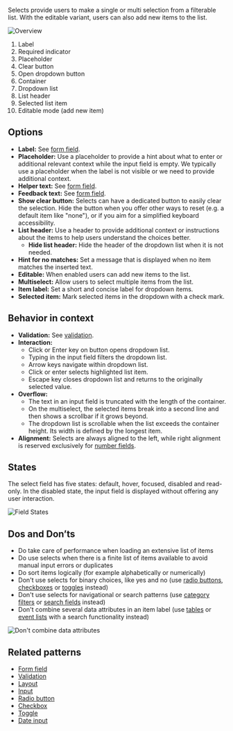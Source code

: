 Selects provide users to make a single or multi selection from a filterable list. With the editable variant, users can also add new items to the list.

![Overview](https://www.figma.com/design/wEptRgAezDU1z80Cn3eZ0o/iX-Pattern-Illustrations?node-id=3647-6332&t=DtCmoFcLwhf7ke3S-4)

1. Label
2. Required indicator
3. Placeholder
4. Clear button
5. Open dropdown button
6. Container
7. Dropdown list
8. List header
9. Selected list item
10. Editable mode (add new item)

## Options

- **Label:** See [form field](./forms/forms-field.md).
- **Placeholder:** Use a placeholder to provide a hint about what to enter or additional relevant context while the input field is empty. We typically use a placeholder when the label is not visible or we need to provide additional context.
- **Helper text:** See [form field](./forms/forms-field.md).
- **Feedback text:** See [form field](./forms/forms-field.md).
- **Show clear button:** Selects can have a dedicated button to easily clear the selection. Hide the button when you offer other ways to reset (e.g. a default item like "none"), or if you aim for a simplified keyboard accessibility.
- **List header:** Use a header to provide additional context or instructions about the items to help users understand the choices better. 
	- **Hide list header:** Hide the header of the dropdown list when it is not needed.
- **Hint for no matches:** Set a message that is displayed when no item matches the inserted text.
- **Editable:** When enabled users can add new items to the list.
- **Multiselect:** Allow users to select multiple items from the list.
- **Item label:** Set a short and concise label for dropdown items.
- **Selected item:** Mark selected items in the dropdown with a check mark.

## Behavior in context

- **Validation:** See [validation](forms-validation.md).
- **Interaction:**
	- Click or Enter key on button opens dropdown list.
	- Typing in the input field filters the dropdown list.
	- Arrow keys navigate within dropdown list.
	- Click or enter selects highlighted list item.
	- Escape key closes dropdown list and returns to the originally selected value.
- **Overflow:**
	- The text in an input field is truncated with the length of the container.
	- On the multiselect, the selected items break into a second line and then shows a scrollbar if it grows beyond.
	- The dropdown list is scrollable when the list exceeds the container height. Its width is defined by the longest item.
- **Alignment:** Selects are always aligned to the left, while right alignment is reserved exclusively for [number fields](number-input.mdx).

## States

The select field has five states: default, hover, focused, disabled and read-only. In the disabled state, the input field is displayed without offering any user interaction.

![Field States](https://www.figma.com/design/wEptRgAezDU1z80Cn3eZ0o/iX-Pattern-Illustrations?node-id=3960-760&t=MWpyPDZDK5B531n9-4)

## Dos and Don’ts

- Do take care of performance when loading an extensive list of items
- Do use selects when there is a finite list of items available to avoid manual input errors or duplicates
- Do sort items logically (for example alphabetically or numerically)
- Don't use selects for binary choices, like yes and no (use [radio buttons](radio.mdx), [checkboxes](checkbox.mdx) or [toggles](../toggle.md) instead)
- Don't use selects for navigational or search patterns (use [category filters](../category-filter.md) or [search fields](expanding-search.md) instead)
- Don't combine several data attributes in an item label (use [tables](table.md) or [event lists](event-list.md) with a search functionality instead)

![Don't combine data attributes](https://www.figma.com/design/wEptRgAezDU1z80Cn3eZ0o/iX-Pattern-Illustrations?node-id=3978-800&t=MWpyPDZDK5B531n9-4)

## Related patterns

- [Form field](./forms/forms-field.md)
- [Validation](./forms/forms-validation.md)
- [Layout](./forms/forms-layout.md)
- [Input](input.mdx)
- [Radio button](radio.mdx)
- [Checkbox](checkbox.mdx)
- [Toggle](toggle.md)
- [Date input](date-input.mdx)